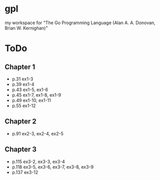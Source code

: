 # gpl

my workspace for "The Go Programming Language (Alan A. A. Donovan, Brian W. Kernighan)"

# ToDo

## Chapter 1

- p.31 ex1-3
- p.39 ex1-4
- p.43 ex1-5, ex1-6
- p.45 ex1-7, ex1-8, ex1-9
- p.49 ex1-10, ex1-11
- p.55 ex1-12

## Chapter 2

- p.91 ex2-3, ex2-4, ex2-5

## Chapter 3

- p.115 ex3-2, ex3-3, ex3-4
- p.118 ex3-5, ex3-6, ex3-7, ex3-8, ex3-9
- p.137 ex3-12
